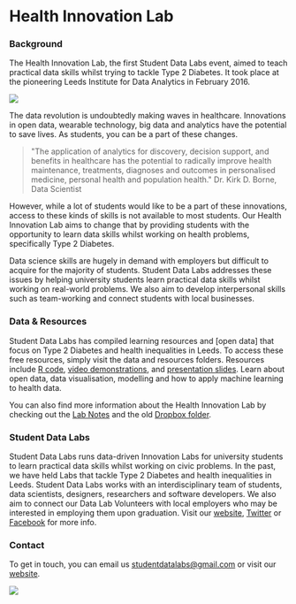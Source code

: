 # Health Innovation Lab

### Background
The Health Innovation Lab, the first Student Data Labs event, aimed to teach practical data skills whilst trying to tackle Type 2 Diabetes. It took place at the pioneering Leeds Institute for Data Analytics in February 2016.

![](https://studentdatalabs.files.wordpress.com/2016/09/screen-shot-2016-09-22-at-21-58-19.png)

The data revolution is undoubtedly making waves in healthcare. Innovations in open data, wearable technology, big data and analytics have the potential to save lives. As students, you can be a part of these changes.
> "The application of analytics for discovery, decision support, and benefits in healthcare has the potential to radically improve health maintenance, treatments, diagnoses and outcomes in personalised medicine, personal health and population health."
Dr. Kirk D. Borne, Data Scientist

However, while a lot of students would like to be a part of these innovations, access to these kinds of skills is not available to most students. Our Health Innovation Lab aims to change that by providing students with the opportunity to learn data skills whilst working on health problems, specifically Type 2 Diabetes. 

Data science skills are hugely in demand with employers but difficult to acquire for the majority of students. Student Data Labs addresses these issues by helping university students learn practical data skills whilst working on real-world problems. We also aim to develop interpersonal skills such as team-working and connect students with local businesses.

### Data & Resources
Student Data Labs has compiled learning resources and [open data] that focus on Type 2 Diabetes and health inequalities in Leeds. To access these free resources, simply visit the data and resources folders. Resources include [R code](https://github.com/StudentDataLabs/HealthInnovationLab/tree/master/resources/code), [video demonstrations](https://www.dropbox.com/sh/8m118262d5edmhe/AACbWvNFowkpFOCt7LS8O53Ea?dl=0), and [presentation slides](https://github.com/StudentDataLabs/HealthInnovationLab/tree/master/resources/slides). Learn about open data, data visualisation, modelling and how to apply machine learning to health data.

You can also find more information about the Health Innovation Lab by checking out the [Lab Notes](https://github.com/StudentDataLabs/HealthInnovationLab/blob/master/resources/projects/Lab%20Notes.pdf) and the old [Dropbox folder](https://www.dropbox.com/sh/lpn47z908p8lbub/AAC0f3EaGEzeK_NvjU24NEjUa?dl=0).

### Student Data Labs
Student Data Labs runs data-driven Innovation Labs for university students to learn practical data skills whilst working on civic problems. In the past, we have held Labs that tackle Type 2 Diabetes and health inequalities in Leeds. Student Data Labs works with an interdisciplinary team of students, data scientists, designers, researchers and software developers. We also aim to connect our Data Lab Volunteers with local employers who may be interested in employing them upon graduation. Visit our [website](http://studentdatalabs.com/), [Twitter](https://twitter.com/StudentDataLabs) or [Facebook](https://www.facebook.com/StudentDataLabs) for more info.

### Contact
To get in touch, you can email us <u>studentdatalabs@gmail.com</u> or visit our [website](studentdatalabs.com).

![](https://studentdatalabs.files.wordpress.com/2016/01/newlogo4-e1460235034568.png)

